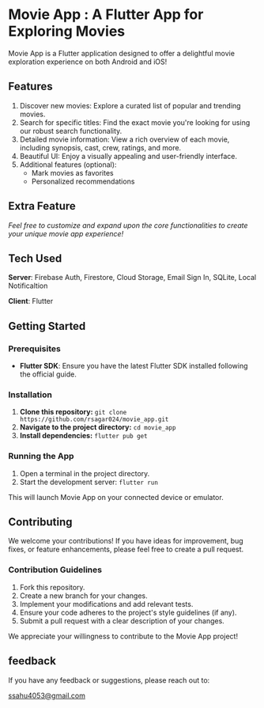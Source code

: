 # Movie App : A Flutter App for Exploring Movies

Movie App is a Flutter application designed to offer a delightful movie exploration experience on both Android and iOS!

## Features

1. Discover new movies: Explore a curated list of popular and trending movies.
2. Search for specific titles: Find the exact movie you're looking for using our robust search functionality.
3. Detailed movie information: View a rich overview of each movie, including synopsis, cast, crew, ratings, and more.
4. Beautiful UI: Enjoy a visually appealing and user-friendly interface.
5. Additional features (optional):
   * Mark movies as favorites
   * Personalized recommendations

## Extra Feature

*Feel free to customize and expand upon the core functionalities to create your unique movie app experience!*

## Tech Used
**Server**: Firebase Auth, Firestore, Cloud Storage, Email Sign In, SQLite, Local Notificaltion

**Client**: Flutter

## Getting Started

### Prerequisites

* **Flutter SDK**: Ensure you have the latest Flutter SDK installed following the official guide.

### Installation

1. **Clone this repository:** `git clone https://github.com/rsagar024/movie_app.git`
2. **Navigate to the project directory:** `cd movie_app`
3. **Install dependencies:** `flutter pub get`

### Running the App

1. Open a terminal in the project directory.
2. Start the development server: `flutter run`

This will launch Movie App on your connected device or emulator.

## Contributing

We welcome your contributions! If you have ideas for improvement, bug fixes, or feature enhancements, please feel free to create a pull request.

### Contribution Guidelines

1. Fork this repository.
2. Create a new branch for your changes.
3. Implement your modifications and add relevant tests.
4. Ensure your code adheres to the project's style guidelines (if any).
5. Submit a pull request with a clear description of your changes.

We appreciate your willingness to contribute to the Movie App project!

## feedback

If you have any feedback or suggestions, please reach out to:

ssahu4053@gmail.com
